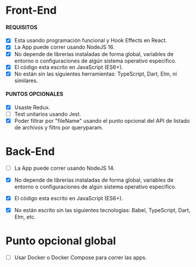 # Front-End
#### REQUISITOS
- [x] Esta usando programación funcional y Hook Effects en React.
- [x] La App puede correr usando NodeJS 16.
- [x] No depende de librerías instaladas de forma global, variables de entorno o configuraciones de algún sistema operativo especifico.
- [x] El código esta escrito en JavaScript (ES6+).
- [x] No están sin las siguientes herramientas: TypeScript, Dart, Elm, ni similares.

#### PUNTOS OPCIONALES
- [x] Usaste Redux.
- [ ] Test unitarios usando Jest.
- [x] Poder filtrar por "fileName" usando el punto opcional del API de listado de archivos y filtro por queryparam.

# Back-End
 
- [ ] La App puede correr usando NodeJS 14.
- [x] No depende de librerías instaladas de forma global, variables de entorno o configuraciones de algún sistema operativo especifico.
- [x] El código esta escrito en JavaScript (ES6+).
- [x] No están escrito sin las siguientes tecnologias: Babel, TypeScript, Dart, Elm, etc.





# Punto opcional global
- [ ] Usar Docker o Docker Compose para correr las apps.
